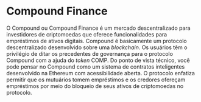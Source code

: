 # Compound Finance

O Compound ou Compound Finance é um mercado descentralizado para investidores de criptomoedas que oferece funcionalidades para empréstimos de ativos digitais. Compound é basicamente um protocolo descentralizado desenvolvido sobre uma _blockchain_. Os usuários têm o privilégio de ditar os precedentes de governança para o protocolo Compound com a ajuda do _token_ COMP. Do ponto de vista técnico, você pode pensar no Compound como um sistema de contratos inteligentes desenvolvido na Ethereum com acessibilidade aberta. O protocolo enfatiza permitir que os mutuários tomem empréstimos e os credores ofereçam empréstimos por meio do bloqueio de seus ativos de criptomoedas no protocolo.
